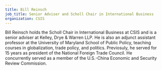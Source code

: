 ```yaml
---
title: Bill Reinsch
job_title: Senior Adviser and Scholl Chair in International Business
organization: CSIS
---
```


Bill Reinsch holds the Scholl Chair in International Business at CSIS and is a senior adviser at Kelley, Drye & Warren LLP. He is also an adjunct assistant professor at the University of Maryland School of Public Policy, teaching courses in globalization, trade policy, and politics. Previosuly, he served for 15 years as president of the National Foreign Trade Council. He concurrently served as a member of the U.S.-China Economic and Security Review Commission.